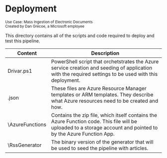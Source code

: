 # Deployment
<sup>Use Case: Mass Ingestion of Electronic Documents</sup> <br>
<sup>Created by Dan Grecoe, a Microsoft employee</sup>

This directory contains all of the scripts and code required to deploy and test this pipeline. 

Content  | Description
---- | ----
Drivar.ps1 | PowerShell script that orchetstrates the Azure service creation and seeding of application with the required settings to be used with this deployment.
.json | These files are Azure Resource Manager templates or ARM templates. They describe what Azure resources need to be created and how.
\AzureFunctions | Contains the zip file, which itself contains the Azure Function code. This file will be uploaded to a storage account and pointed to by the Azure Function App.
\RssGenerator | The binary version of the generator that will be used to seed the pipeline with articles.
